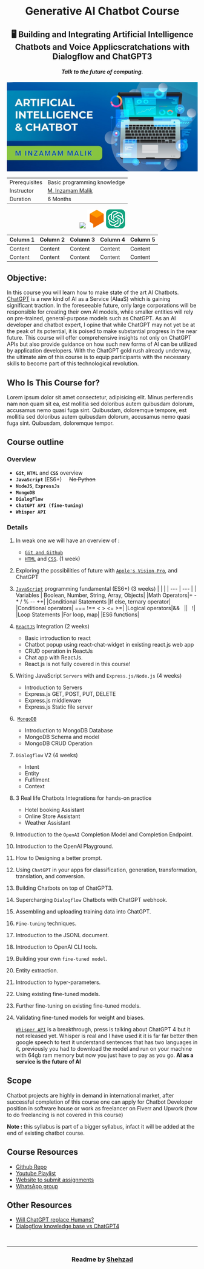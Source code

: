 <h1 align='center'>Generative AI Chatbot Course</h1>
<h2 align='center'>🖥 Building and Integrating Artificial Intelligence Chatbots and Voice Applicscratchations with Dialogflow and ChatGPT3</h2>
<h4 align='center'><i>Talk to the future of computing.</i></h4>

<img src='./readme-assets/cover.png'/>

|   |   |
|:------------- |:----------|
| Prerequisites | Basic programming knowledge | List all new or modified files |
| Instructor | [M. Inzamam Malik](https://www.linkedin.com/in/minzamam) |
| Duration | 6 Months|

<p align="center"><img src="https://skillicons.dev/icons?i=js,nodejs,express,mongodb" />
<img height='50' width='50' src="./readme-assets/icons/dialogflow.png"/><img height='50' width='50' src="./readme-assets/icons/open-ai-10px.png"/></p>

 <!-- Google Assistant apps you will learn latest technologies Google Dialoglfow v2,  -->

| Column 1 | Column 2 | Column 3 | Column 4 | Column 5 |
|----------|----------|----------|----------|----------|
| Content  | Content  | Content  | Content  | Content  |
| Content  | Content  | Content  | Content  | Content  |


## Objective:

In this course you will learn how to make state of the art AI Chatbots.<br>
[ChatGPT](https://openai.com/blog/chatgpt) is a new kind of AI as a Service (AIaaS) which is gaining significant traction. In the foreseeable future, only large corporations will be responsible for creating their own AI models, while smaller entities will rely on pre-trained, general-purpose models such as ChatGPT. As an AI developer and chatbot expert, I opine that while ChatGPT may not yet be at the peak of its potential, it is poised to make substantial progress in the near future.
This course will offer comprehensive insights not only on ChatGPT APIs but also provide guidance on how such new forms of AI can be utilized by application developers. With the ChatGPT gold rush already underway, the ultimate aim of this course is to equip participants with the necessary skills to become part of this technological revolution.

## Who Is This Course for?

Lorem ipsum dolor sit amet consectetur, adipisicing elit. Minus perferendis nam non quam sit ea, est mollitia sed doloribus autem quibusdam dolorum, accusamus nemo quasi fuga sint. Quibusdam, doloremque tempore, est mollitia sed doloribus autem quibusdam dolorum, accusamus nemo quasi fuga sint. Quibusdam, doloremque tempor.

## Course outline

### Overview

- **`Git`**, **`HTML`** and **`CSS`** overview
- **`JavaScript`** (ES6+) &nbsp;&nbsp;&nbsp;&nbsp;~~No Python~~
- **`NodeJS`**, **`ExpressJs`**
- **`MongoDB`**
- **`DialogFlow`**
- **`ChatGPT API (fine-tuning)`**
- **`Whisper API`**

### Details

1.  In weak one we will have an overview of :

    - [`Git and Github`](https://youtu.be/vbH9gMqJ5GQ)
    - [`HTML`](https://youtu.be/HcOc7P5BMi4) and [`CSS`](https://youtu.be/Edsxf_NBFrw).
      (1 week)

1.  Exploring the possibilities of future with [`Apple's Vision Pro`](https://www.youtube.com/live/GYkq9Rgoj8E?feature=share), and ChatGPT
1.  [`JavaScript`](https://www.youtube.com/playlist?list=PLu0W_9lII9ahR1blWXxgSlL4y9iQBnLpR) programming fundamental (ES6+) (3 weeks)
    |   |   |
    | --- | --- |
    | Variables | Boolean, Number, String, Array, Objects|
    |Math Operators|+ - \* / % -- ++|
    |Conditional Statements |If else, ternary operator|
    |Conditional operators| === !== < > <= >=|
    |Logical operators|&& &nbsp; \|\| &nbsp; !|
    |Loop Statements |For loop, map|
    |ES6 functions|

1.  [`ReactJS`](https://daveceddia.com/react-getting-started-tutorial/) Integration (2 weeks)
    - Basic introduction to react
    - Chatbot popup using react-chat-widget in existing react.js web app
    - CRUD operation in ReactJs
    - Chat app with ReactJs.
    - React.js is not fully covered in this course!
1.  Writing JavaScript `Servers` with and `Express.js/Node.js` (4 weeks)

    - Introduction to Servers
    - Express.js GET, POST, PUT, DELETE
    - Express.js middleware
    - Express.js Static file server

1.  &nbsp;[`MongoDB`](https://learn.mongodb.com/)
 
    - Introduction to MongoDB Database
    - MongoDB Schema and model
    - MongoDB CRUD Operation

1.  `Dialogflow` V2 (4 weeks)
    - Intent
    - Entity
    - Fulfilment
    - Context
1.  3 Real life Chatbots Integrations for hands-on practice

    - Hotel booking Assistant
    - Online Store Assistant
    - Weather Assistant

1.  Introduction to the `OpenAI` Completion Model and Completion Endpoint.
1.  Introduction to the OpenAI Playground.
1.  How to Designing a better prompt.
1.  Using `ChatGPT` in your apps for classification, generation, transformation, translation, and conversion.
1.  Building Chatbots on top of ChatGPT3.
1.  Supercharging `Dialogflow` Chatbots with ChatGPT webhook.
1.  Assembling and uploading training data into ChatGPT.
1.  `Fine-tuning` techniques.
1.  Introduction to the JSONL document.
1.  Introduction to OpenAI CLI tools.
1.  Building your own `fine-tuned model`.
1.  Entity extraction.
1.  Introduction to hyper-parameters.
1.  Using existing fine-tuned models.
1.  Further fine-tuning on existing fine-tuned models.
1.  Validating fine-tuned models for weight and biases.

	[`Whisper API`](https://github.com/openai/whisper) is a breakthrough, press is talking about ChatGPT 4 but it not released yet.
	Whisper is real and I have used it it is far far better then google speech to text it understand sentences that has two languages in it, previously you had to download the model and run on your machine with 64gb ram memory but now you just have to pay as you go.
**AI as a service is the future of AI**

## Scope

Chatbot projects are highly in demand in international market, after successful completion of this
course one can apply for Chatbot Developer position in software house or work as freelancer on
Fiverr and Upwork (how to do freelancing is not covered in this course)

**Note :** this syllabus is part of a bigger syllabus, infact it will be added at the end of existing chatbot course.

## Course Resources

- [Github Repo](https://github.com/mInzamamMalik/SMIT-chatbot-b3)
- [Youtube Playlist](https://youtube.com/playlist?list=PLaZSdijfCCJAaiGINILElinr8wlgNS7Vy)
- [Website to submit assignments](https://sysborg-air.web.app/)
- [WhatsApp group]()

## Other Resources

- [Will ChatGPT replace Humans?](https://youtu.be/84kL9fInMfQ)
- [Dialogflow knowledge base vs ChatGPT4](https://youtu.be/BZgjbCX1vVU)

<br><hr>

<h3 align='center'>Readme by <a href='https://github.com/shehza-d/'>Shehzad</a></h3>
